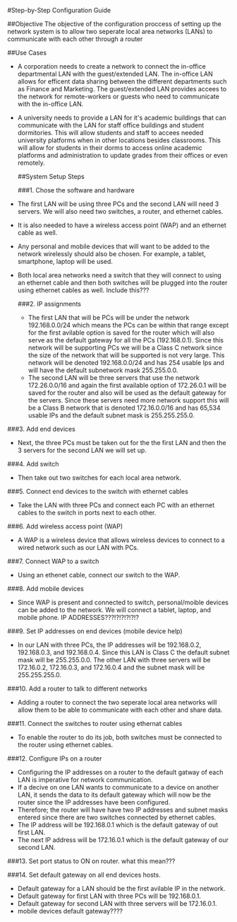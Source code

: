 #Step-by-Step Configuration Guide 

##Objective 
The objective of the configuration proccess of setting up the network system is to allow two seperate local area networks (LANs) to communicate with each other through a router

##Use Cases
- A corporation needs to create a network to connect the in-office departmental LAN with the guest/extended LAN.
  The in-office LAN allows for efficent data sharing between the different departments such as Finance and Marketing. The guest/extended LAN provides accees to the network for remote-workers or guests who need to communicate with the in-office LAN.
- A university needs to provide a LAN for it's academic buildings that can communicate with the LAN for staff office buildings and student dormitories. This will allow students and staff to accees needed university platforms when in other locations besides classrooms.
  This will allow for students in their dorms to access online academic platforms and administration to update grades from their offices or even remotely.

  ##System Setup Steps

  ###1. Chose the software and hardware
- The first LAN will be using three PCs and the second LAN will need 3 servers. We will also need two switches, a router, and ethernet cables.
- It is also needed to have a wireless access point (WAP) and an ethernet cable as well.
- Any personal and mobile devices that will want to be added to the network wirelessly should also be chosen. For example, a tablet, smartphone, laptop will be used. 
- Both local area networks need a switch that they will connect to using an ethernet cable and then both switches will be plugged into the router using ethernet cables as well. Include this???

  ###2. IP assignments
  - The first LAN that will be PCs will be under the network 192.168.0.0/24 which means the PCs can be within that range except for the first avilable option is saved for the router which will also serve as the default gateway for all the PCs (192.168.0.1). Since this network will be supporting PCs we will be a Class C network since the size of the network that will be supported is not very large. This network will be denoted 192.168.0.0/24 and has 254 usable Ips and will have the default subnetwork mask 255.255.0.0.
  - The second LAN will be three servers that use the network 172.26.0.0/16 and again the first available option of 172.26.0.1 will be saved for the router and also will be used as the default gateway for the servers. Since these servers need more network support this will be a Class B network that is denoted 172.16.0.0/16 and has 65,534 usable IPs and the default subnet mask is 255.255.255.0.
 
###3. Add end devices 
- Next, the three PCs must be taken out for the the first LAN and then the 3 servers for the second LAN we will set up.

###4. Add switch 
- Then take out two switches for each local area network.

###5. Connect end devices to the switch with ethernet cables
- Take the LAN with three PCs and connect each PC with an ethernet cables to the switch in ports next to each other.

###6. Add wireless access point (WAP)
- A WAP is a wireless device that allows wireless devices to connect to a wired network such as our LAN with PCs.

###7. Connect WAP to a switch 
- Using an ethenet cable, connect our switch to the WAP.

###8. Add mobile devices
- Since WAP is present and connected to switch, personal/moible devices can be added to the network. We will connect a tablet, laptop, and mobile phone. IP ADDRESSES???!?!?!?!?!?

###9. Set IP addresses on end devices (mobile device help)
- In our LAN with three PCs, the IP addresses will be 192.168.0.2, 192.168.0.3, and 192.168.0.4. Since this LAN is Class C the default subnet mask will be 255.255.0.0. The other LAN with three servers will be 172.16.0.2, 172.16.0.3, and 172.16.0.4 and the subnet mask will be 255.255.255.0.

###10. Add a router to talk to different networks
- Adding a router to connect the two seperate local area networks will allow them to be able to communicate with each other and share data.

###11. Connect the switches to router using ethernat cables
- To enable the router to do its job, both switches must be connected to the router using ethernet cables.

###12. Configure IPs on a router
- Configuring the IP addresses on a router to the default gatway of each LAN is imperative for network communication.
- If a decive on one LAN wants to communicate to a device on another LAN, it sends the data to its default gateway which will now be the router since the IP addresses have been configured.
- Therefore; the router will have have two IP addresses and subnet masks entered since there are two switches connected by ethernet cables.
- The IP address will be 192.168.0.1 which is the default gateway of out first LAN.
- The next IP address will be 172.16.0.1 which is the default gateway of our second LAN.
  
###13. Set port status to ON on router. what this mean???

###14. Set default gateway on all end devices hosts.
- Default gateway for a LAN should be the first avilable IP in the network.
- Default gateway for first LAN with three PCs will be 192.168.0.1.
- Default gateway for second LAN with three servers will be 172.16.0.1.
- mobile devices default gateway????

